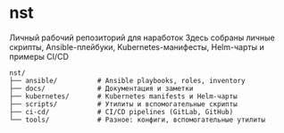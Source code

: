 # nst
Личный рабочий репозиторий для наработок
Здесь собраны личные скрипты, Ansible-плейбуки, Kubernetes-манифесты, Helm-чарты и примеры CI/CD
```
nst/
├── ansible/          # Ansible playbooks, roles, inventory
├── docs/             # Документация и заметки
├── kubernetes/       # Kubernetes manifests и Helm-чарты
├── scripts/          # Утилиты и вспомогательные скрипты
├── ci-cd/            # CI/CD pipelines (GitLab, GitHub)
└── tools/            # Разное: конфиги, вспомогательные утилиты
```
